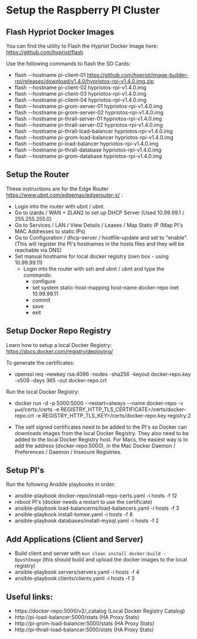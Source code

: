 # Setup the Raspberry PI Cluster 

## Flash Hypriot Docker Images
You can find the utility to Flash the Hypriot Docker Image here: https://github.com/hypriot/flash

Use the following commands to flash the SD Cards:
- flash --hostname pi-client-01 https://github.com/hypriot/image-builder-rpi/releases/download/v1.4.0/hypriotos-rpi-v1.4.0.img.zip
- flash --hostname pi-client-02 hypriotos-rpi-v1.4.0.img
- flash --hostname pi-client-03 hypriotos-rpi-v1.4.0.img
- flash --hostname pi-client-04 hypriotos-rpi-v1.4.0.img
- flash --hostname pi-grom-server-01 hypriotos-rpi-v1.4.0.img
- flash --hostname pi-grom-server-02 hypriotos-rpi-v1.4.0.img
- flash --hostname pi-thrall-server-01 hypriotos-rpi-v1.4.0.img
- flash --hostname pi-thrall-server-02 hypriotos-rpi-v1.4.0.img
- flash --hostname pi-thrall-load-balancer hypriotos-rpi-v1.4.0.img
- flash --hostname pi-grom-load-balancer hypriotos-rpi-v1.4.0.img
- flash --hostname pi-load-balancer hypriotos-rpi-v1.4.0.img
- flash --hostname pi-thrall-database hypriotos-rpi-v1.4.0.img
- flash --hostname pi-grom-database hypriotos-rpi-v1.4.0.img

## Setup the Router
These instructions are for the Edge Router https://www.ubnt.com/edgemax/edgerouter-x/ :

- Login into the router with ubnt / ubnt.
- Go to izards / WAN + 2LAN2 to set up DHCP Server (Used 10.99.99.1 / 255.255.255.0)
- Go to Services / LAN / View Details / Leases / Map Static IP (Map PI's MAC Addresses to static IPs)
- Go to Configuration / dhcp-server / hostfile-update and set to "enable". (This will register the PI's hostnames in the hosts files and they will be reachable via DNS)
- Set manual hostname for local docker registry (own box - using 10.99.99.11)
    - Login into the router with ssh and ubnt / ubnt and type the commands:
        - configure
        - set system static-host-mapping host-name docker-repo inet 10.99.99.11
        - commit
        - save
        - exit

## Setup Docker Repo Registry
Learn how to setup a local Docker Registry: https://docs.docker.com/registry/deploying/

To generate the certificates:
- openssl req -newkey rsa:4096 -nodes -sha256 -keyout docker-repo.key -x509 -days 365 -out docker-repo.crt

Run the local Docker Registry:
- docker run -d -p 5000:5000 --restart=always --name docker-repo -v `pwd`/certs:/certs -e REGISTRY_HTTP_TLS_CERTIFICATE=/certs/docker-repo.crt -e REGISTRY_HTTP_TLS_KEY=/certs/docker-repo.key registry:2

- The self signed certificates need to be added to the PI's so Docker can downloads images from the local Docker 
Registry. They also need to be added to the local Docker Registry host. For Macs, the easiest way is to add the address 
(docker-repo:5000), in the Mac Docker Daemon / Preferences / Daemon / Insecure Registries.

## Setup PI's
Run the following Ansible playbooks in order:
- ansible-playbook docker-repo/install-repo-certs.yaml -i hosts -f 12
- reboot PI's (docker needs a restart to use the certificate)
- ansible-playbook load-balancerns/load-balancers.yaml -i hosts -f 3
- ansible-playbook install-tomee.yaml -i hosts -f 8
- ansible-playbook databases/install-mysql.yaml -i hosts -f 2

## Add Applications (Client and Server)
- Build client and server with ```mvn clean install docker:build -DpushImage``` (this should build and upload the docker
images to the local registry)
- ansible-playbook servers/servers.yaml -i hosts -f 4
- ansible-playbook clients/clients.yaml -i hosts -f 3

## Useful links:
- https://docker-repo:5000/v2/_catalog (Local Docker Registry Catalog)
- http://pi-load-balancer:5000/stats (HA Proxy Stats)
- http://pi-grom-load-balancer:5000/stats (HA Proxy Stats)
- http://pi-thrall-load-balancer:5000/stats (HA Proxy Stats)
